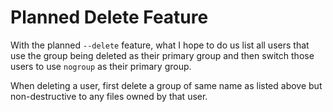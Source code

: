 Planned Delete Feature
======================

With the planned `--delete` feature, what I hope to do us list all
users that use the group being deleted as their primary group and
then switch those users to use `nogroup` as their primary group.

When deleting a user, first delete a group of same name as listed
above but non-destructive to any files owned by that user.

